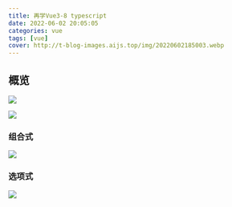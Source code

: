 ```yaml
---
title: 再学Vue3-8 typescript
date: 2022-06-02 20:05:05
categories: vue
tags: [vue]
cover: http://t-blog-images.aijs.top/img/20220602185003.webp
---
```


## 概览
<img src="http://t-blog-images.aijs.top/img/20220602201338.webp" style="max-width:240px" />

![](http://t-blog-images.aijs.top/img/20220602201222.webp)

### 组合式
![](http://t-blog-images.aijs.top/img/20220602201022.webp)

### 选项式

![](http://t-blog-images.aijs.top/img/20220602201032.webp)

